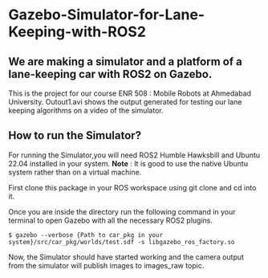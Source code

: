 # Gazebo-Simulator-for-Lane-Keeping-with-ROS2
## We are making a simulator and a platform of a lane-keeping car with ROS2 on Gazebo.
This is the project for our course ENR 508 : Mobile Robots at Ahmedabad University. Outout1.avi shows the output generated for testing our lane keeping algorithms on a video of the simulator.

## How to run the Simulator?
For running the Simulator,you will need ROS2 Humble Hawksbill and Ubuntu 22.04 installed in your system.
__Note__ : It is good to use the native Ubuntu system rather than on a virtual machine.

First clone this package in your ROS workspace using git clone and cd into it.

Once you are inside the directory run the following command in your terminal to open Gazebo with all the necessary ROS2 plugins.

```console
$ gazebo --verbose {Path to car_pkg in your system}/src/car_pkg/worlds/test.sdf -s libgazebo_ros_factory.so
```
Now, the Simulator should have started working and the camera output from the simulator will publish images to images_raw topic. 







